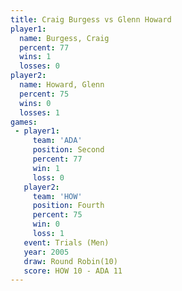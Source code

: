 ```yaml
---
title: Craig Burgess vs Glenn Howard
player1:              
  name: Burgess, Craig
  percent: 77         
  wins: 1             
  losses: 0           
player2:              
  name: Howard, Glenn 
  percent: 75         
  wins: 0             
  losses: 1           
games:
 - player1:          
     team: 'ADA'     
     position: Second
     percent: 77     
     win: 1          
     loss: 0         
   player2:          
     team: 'HOW'     
     position: Fourth
     percent: 75     
     win: 0          
     loss: 1         
   event: Trials (Men)   
   year: 2005            
   draw: Round Robin(10) 
   score: HOW 10 - ADA 11
---
```

